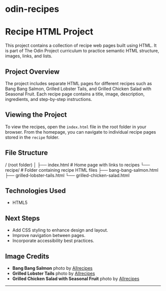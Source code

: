 # odin-recipes
# Recipe HTML Project

This project contains a collection of recipe web pages built using HTML. It is part of The Odin Project curriculum to practice semantic HTML structure, images, links, and lists.

## Project Overview

The project includes separate HTML pages for different recipes such as Bang Bang Salmon, Grilled Lobster Tails, and Grilled Chicken Salad with Seasonal Fruit. Each recipe page contains a title, image, description, ingredients, and step-by-step instructions.

## Viewing the Project

To view the recipes, open the `index.html` file in the root folder in your browser. From the homepage, you can navigate to individual recipe pages stored in the `recipe` folder.

## File Structure
/ (root folder)
│
├── index.html             # Home page with links to recipes
└── recipe/                # Folder containing recipe HTML files
    ├── bang-bang-salmon.html
    ├── grilled-lobster-tails.html
    └── grilled-chicken-salad.html
## Technologies Used

- HTML5

## Next Steps

- Add CSS styling to enhance design and layout.
- Improve navigation between pages.
- Incorporate accessibility best practices.

## Image Credits

- **Bang Bang Salmon** photo by [Allrecipes](https://www.allrecipes.com/recipe/8748369/bang-bang-salmon/)  
- **Grilled Lobster Tails** photo by [Allrecipes](https://www.allrecipes.com/recipe/36996/grilled-rock-lobsters/)  
- **Grilled Chicken Salad with Seasonal Fruit** photo by [Allrecipes](https://www.allrecipes.com/recipe/3639764/grilled-chicken-salad-with-seasonal-fruit/)

---
